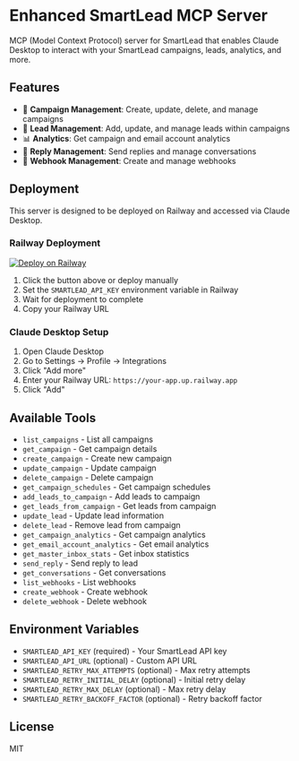 # Enhanced SmartLead MCP Server

MCP (Model Context Protocol) server for SmartLead that enables Claude Desktop to interact with your SmartLead campaigns, leads, analytics, and more.

## Features

- 🚀 **Campaign Management**: Create, update, delete, and manage campaigns
- 👥 **Lead Management**: Add, update, and manage leads within campaigns
- 📊 **Analytics**: Get campaign and email account analytics
- 💬 **Reply Management**: Send replies and manage conversations
- 🔗 **Webhook Management**: Create and manage webhooks

## Deployment

This server is designed to be deployed on Railway and accessed via Claude Desktop.

### Railway Deployment

[![Deploy on Railway](https://railway.app/button.svg)](https://railway.app/new/template)

1. Click the button above or deploy manually
2. Set the `SMARTLEAD_API_KEY` environment variable in Railway
3. Wait for deployment to complete
4. Copy your Railway URL

### Claude Desktop Setup

1. Open Claude Desktop
2. Go to Settings → Profile → Integrations
3. Click "Add more"
4. Enter your Railway URL: `https://your-app.up.railway.app`
5. Click "Add"

## Available Tools

- `list_campaigns` - List all campaigns
- `get_campaign` - Get campaign details
- `create_campaign` - Create new campaign
- `update_campaign` - Update campaign
- `delete_campaign` - Delete campaign
- `get_campaign_schedules` - Get campaign schedules
- `add_leads_to_campaign` - Add leads to campaign
- `get_leads_from_campaign` - Get leads from campaign
- `update_lead` - Update lead information
- `delete_lead` - Remove lead from campaign
- `get_campaign_analytics` - Get campaign analytics
- `get_email_account_analytics` - Get email analytics
- `get_master_inbox_stats` - Get inbox statistics
- `send_reply` - Send reply to lead
- `get_conversations` - Get conversations
- `list_webhooks` - List webhooks
- `create_webhook` - Create webhook
- `delete_webhook` - Delete webhook

## Environment Variables

- `SMARTLEAD_API_KEY` (required) - Your SmartLead API key
- `SMARTLEAD_API_URL` (optional) - Custom API URL
- `SMARTLEAD_RETRY_MAX_ATTEMPTS` (optional) - Max retry attempts
- `SMARTLEAD_RETRY_INITIAL_DELAY` (optional) - Initial retry delay
- `SMARTLEAD_RETRY_MAX_DELAY` (optional) - Max retry delay
- `SMARTLEAD_RETRY_BACKOFF_FACTOR` (optional) - Retry backoff factor

## License

MIT
